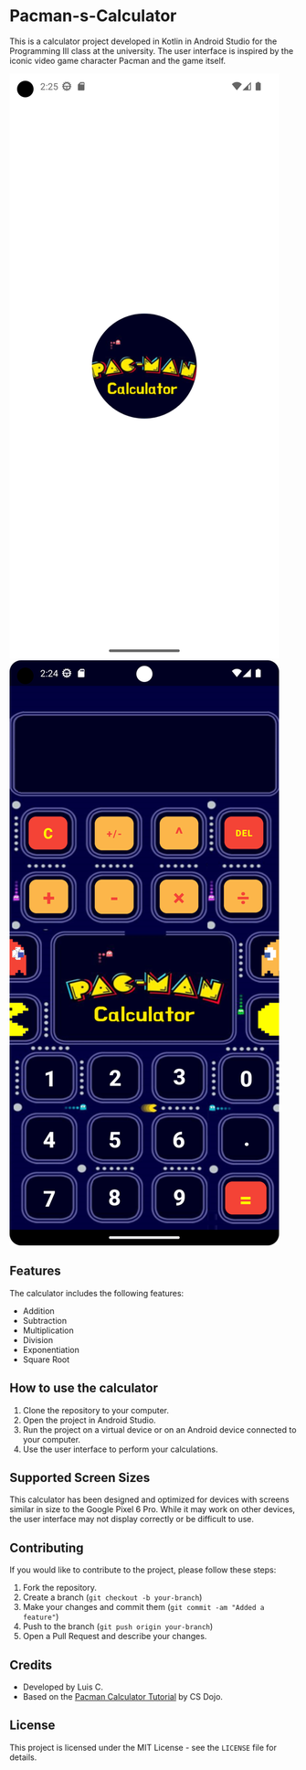 # Pacman-s-Calculator

This is a calculator project developed in Kotlin in Android Studio for the Programming III class at the university. The user interface is inspired by the iconic video game character Pacman and the game itself.

![Pacman's Calculator Screenshot](screenshots/Screenshot_1.png)
![Pacman's Calculator Screenshot](screenshots/Screenshot_2.png)

## Features

The calculator includes the following features:

- Addition
- Subtraction
- Multiplication
- Division
- Exponentiation
- Square Root

## How to use the calculator

1. Clone the repository to your computer.
2. Open the project in Android Studio.
3. Run the project on a virtual device or on an Android device connected to your computer.
4. Use the user interface to perform your calculations.

## Supported Screen Sizes

This calculator has been designed and optimized for devices with screens similar in size to the Google Pixel 6 Pro. While it may work on other devices, the user interface may not display correctly or be difficult to use.

## Contributing

If you would like to contribute to the project, please follow these steps:

1. Fork the repository.
2. Create a branch (`git checkout -b your-branch`)
3. Make your changes and commit them (`git commit -am "Added a feature"`)
4. Push to the branch (`git push origin your-branch`)
5. Open a Pull Request and describe your changes.

## Credits

- Developed by Luis C.
- Based on the [Pacman Calculator Tutorial](https://www.youtube.com/watch?v=6cxJp6LAtHs) by CS Dojo.

## License

This project is licensed under the MIT License - see the `LICENSE` file for details.

